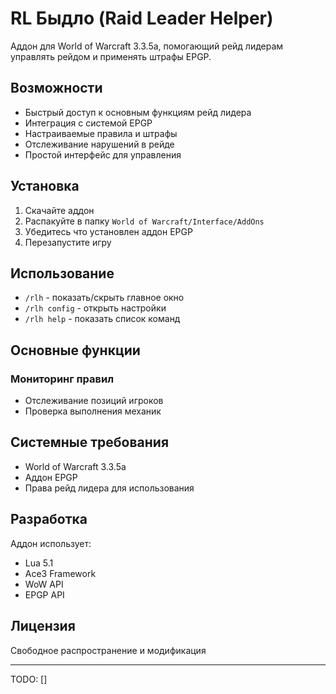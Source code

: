 # RL Быдло (Raid Leader Helper)

Аддон для World of Warcraft 3.3.5a, помогающий рейд лидерам управлять рейдом и применять штрафы EPGP.

## Возможности

- Быстрый доступ к основным функциям рейд лидера
- Интеграция с системой EPGP
- Настраиваемые правила и штрафы
- Отслеживание нарушений в рейде
- Простой интерфейс для управления

## Установка

1. Скачайте аддон
2. Распакуйте в папку `World of Warcraft/Interface/AddOns`
3. Убедитесь что установлен аддон EPGP
4. Перезапустите игру

## Использование

- `/rlh` - показать/скрыть главное окно
- `/rlh config` - открыть настройки
- `/rlh help` - показать список команд

## Основные функции

### Мониторинг правил
- Отслеживание позиций игроков
- Проверка выполнения механик

## Системные требования

- World of Warcraft 3.3.5a
- Аддон EPGP
- Права рейд лидера для использования

## Разработка

Аддон использует:
- Lua 5.1
- Ace3 Framework
- WoW API
- EPGP API

## Лицензия

Свободное распространение и модификация

---

TODO:
[]